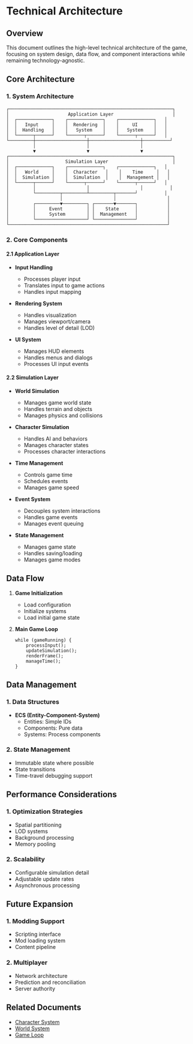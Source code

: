 # Technical Architecture

## Overview
This document outlines the high-level technical architecture of the game, focusing on system design, data flow, and component interactions while remaining technology-agnostic.

## Core Architecture

### 1. System Architecture
```
┌─────────────────────────────────────────────────────────────┐
│                      Application Layer                      │
│  ┌─────────────┐    ┌─────────────┐    ┌─────────────┐   │
│  │   Input     │    │  Rendering  │    │     UI      │   │
│  │  Handling   │    │   System    │    │   System    │   │
│  └──────┬──────┘    └──────┬──────┘    └──────┬──────┘   │
└─────────┼───────────────────┼───────────────────┼──────────┘
          │                   │                   │           
          ▼                   ▼                   ▼           
┌─────────────────────────────────────────────────────────────┐
│                     Simulation Layer                        │
│  ┌─────────────┐    ┌─────────────┐    ┌─────────────┐   │
│  │   World     │    │  Character   │    │    Time     │   │
│  │  Simulation │    │  Simulation  │    │  Management │   │
│  └──────┬──────┘    └──────┬──────┘    └──────┬──────┘   │
│         │                   │                   │          │
│         └─────────┬─────────┴─────────┬───────┘          │
│                   │                   │                   │
│         ┌─────────▼─────────┐ ┌───────▼───────┐           │
│         │     Event         │ │    State      │           │
│         │     System        │ │  Management   │           │
│         └───────────────────┘ └───────────────┘           │
└───────────────────────────────────────────────────────────┘
```

### 2. Core Components

#### 2.1 Application Layer
- **Input Handling**
  - Processes player input
  - Translates input to game actions
  - Handles input mapping

- **Rendering System**
  - Handles visualization
  - Manages viewport/camera
  - Handles level of detail (LOD)

- **UI System**
  - Manages HUD elements
  - Handles menus and dialogs
  - Processes UI input events

#### 2.2 Simulation Layer
- **World Simulation**
  - Manages game world state
  - Handles terrain and objects
  - Manages physics and collisions

- **Character Simulation**
  - Handles AI and behaviors
  - Manages character states
  - Processes character interactions

- **Time Management**
  - Controls game time
  - Schedules events
  - Manages game speed

- **Event System**
  - Decouples system interactions
  - Handles game events
  - Manages event queuing

- **State Management**
  - Manages game state
  - Handles saving/loading
  - Manages game modes

## Data Flow

1. **Game Initialization**
   - Load configuration
   - Initialize systems
   - Load initial game state

2. **Main Game Loop**
   ```
   while (gameRunning) {
       processInput();
       updateSimulation();
       renderFrame();
       manageTime();
   }
   ```

## Data Management

### 1. Data Structures
- **ECS (Entity-Component-System)**
  - Entities: Simple IDs
  - Components: Pure data
  - Systems: Process components

### 2. State Management
- Immutable state where possible
- State transitions
- Time-travel debugging support

## Performance Considerations

### 1. Optimization Strategies
- Spatial partitioning
- LOD systems
- Background processing
- Memory pooling

### 2. Scalability
- Configurable simulation detail
- Adjustable update rates
- Asynchronous processing

## Future Expansion

### 1. Modding Support
- Scripting interface
- Mod loading system
- Content pipeline

### 2. Multiplayer
- Network architecture
- Prediction and reconciliation
- Server authority

## Related Documents
- [Character System](../character/README.md)
- [World System](../world/README.md)
- [Game Loop](../game_loop/README.md)
